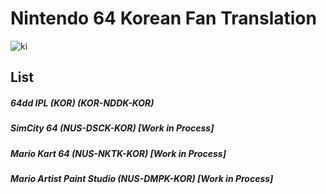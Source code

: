# Nintendo 64 Korean Fan Translation
![ki](https://user-images.githubusercontent.com/24960466/39404839-b473d786-4bd5-11e8-8b14-d25dab415dc5.jpg)
## List
##### 64dd IPL (KOR) (KOR-NDDK-KOR)
##### SimCity 64 (NUS-DSCK-KOR) [Work in Process]
##### Mario Kart 64 (NUS-NKTK-KOR) [Work in Process]
##### Mario Artist Paint Studio (NUS-DMPK-KOR) [Work in Process]
